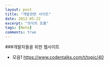 ```yaml
---
layout: post
title: "개발관련 사이트"
date: 2012-05-22
excerpt: "의식의 흐름"
tags: [Note]
comments: true
---
```


###개발자들을 위한 웹사이트
- 모음1
https://www.codentalks.com/t/topic/40
